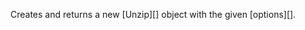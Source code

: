 <!-- YAML
added: v0.5.8
-->

Creates and returns a new [Unzip][] object with the given [options][].

